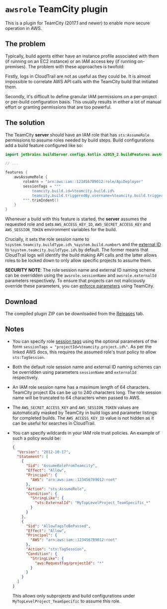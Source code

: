 # `awsrole` TeamCity plugin

This is a plugin for TeamCity (2017.1 and newer) to enable more secure operation
in AWS.

## The problem

Typically, build agents either have an instance profile associated with them (if
running on an EC2 instance) or an IAM access key (if running on-premises). The
problem with these approaches is twofold:

Firstly, logs in CloudTrail are not as useful as they could be. It is almost
impossible to correlate AWS API calls with the TeamCity build that initiated them.

Secondly, it's difficult to define granular IAM permissions on a per-project or
per-build configuration basis. This usually results in either a lot of manual
effort or granting permissions that are too powerful.

## The solution

The TeamCity **server** should have an IAM role that has `sts:AssumeRole` permissions
to assume roles needed by build steps. Build configurations add a build feature 
configured like so:

```kotlin
import jetbrains.buildServer.configs.kotlin.v2019_2.buildFeatures.awsAssumeRole

// ...

features {
    awsAssumeRole {
        roleArn = "arn:aws:iam::123456789012:role/ApiDeployer"
        sessionTags = """
            teamcity.build.id=%teamcity.build.id%
            teamcity.build.triggeredBy.username=%teamcity.build.triggeredBy.username%
        """.trimIndent()
    }
}
```

Whenever a build with this feature  is started, the **server** assumes the 
requested role and sets `AWS_ACCESS_KEY_ID`, `AWS_SECRET_ACCESS_KEY` and 
`AWS_SESSION_TOKEN` environment variables for the build. 

Crucially, it sets the role session name to `%system.teamcity.buildType.id%_%system.build.number%` 
and the [external ID][external-id] to `%system.teamcity.buildType.id%` by default. 
The former means that CloudTrail logs will identify the build making API calls 
and the latter allows roles to be locked down to only allow specific projects 
to assume them.

**SECURITY NOTE**: The role session name and external ID naming scheme can be 
overridden using the `awsrole.sessionName` and `awsrole.externalId` parameters
respectively. To ensure that projects can not maliciously override these 
parameters, you can [enforce parameters][tc-enforce] using TeamCity.

## Download

The compiled plugin ZIP can be downloaded from the [Releases][releases] tab.

## Notes

* You can specify role [session tags][session-tags] using the optional
  parameters of the form `sessionTags = "projectId=%teamcity.project.id%"`.
  As per the linked AWS docs, this requires the assumed role's trust policy to
  allow `sts:TagSession`.
  
* Both the default role session name and external ID naming schemes can be
  overridden using parameters `sessionName` and `externalId`
  respectively. 

* An IAM role session name has a maximum length of 64 characters. TeamCity project
  IDs can be up to 240 characters long. The role session name will be truncated
  to 64 characters when passed to AWS.
  
* The `AWS_SECRET_ACCESS_KEY` and `AWS_SESSION_TOKEN` values are automatically masked
  by TeamCity in build logs and parameter listings for completed builds. The
  `AWS_ACCESS_KEY_ID` value is not hidden as it can be useful for searches in
  CloudTrail.
  
* You can specify wildcards in your IAM role trust policies. An example of such
  a policy would be:
  
  ```json
  {
    "Version": "2012-10-17",
    "Statement": [
      {
        "Sid": "AssumeRoleFromTeamcity",
        "Effect": "Allow",
        "Principal": {
          "AWS": "arn:aws:iam::123456789012:root"
        },
        "Action": "sts:AssumeRole",
        "Condition": {
          "StringLike": {
            "sts:ExternalId": "MyTopLevelProject_TeamSpecific_*"
          }
        }
      },
      {
        "Sid": "AllowTagsToBePassed",
        "Effect": "Allow",
        "Principal": {
          "AWS": "arn:aws:iam::123456789012:root"
        },
        "Action": "sts:TagSession",
        "Condition": {
          "StringLike": {
            "aws:RequestTag/projectId": "*"
          }
        }
      }
    ]
  }
  ```
  
  This allows only subprojects and build configurations under `MyTopLevelProject_TeamSpecific`
  to assume this role.

[external-id]: https://docs.aws.amazon.com/IAM/latest/UserGuide/id_roles_create_for-user_externalid.html
[releases]: https://github.com/glassechidna/teamcity-awsrole-plugin/releases
[session-tags]: https://docs.aws.amazon.com/IAM/latest/UserGuide/id_session-tags.html
[tc-enforce]: https://www.jetbrains.com/help/teamcity/build-configuration-template.html#BuildConfigurationTemplate-Enforcingsettingsinheritedfromtemplate
